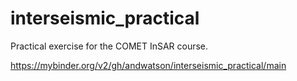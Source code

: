 # interseismic_practical
Practical exercise for the COMET InSAR course.

https://mybinder.org/v2/gh/andwatson/interseismic_practical/main

